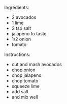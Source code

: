 Ingredients:
- 2 avocados
- 1 lime
- 2 tsp salt
- jalapeno to taste
- 1/2 onion
- tomato
 
Instructions:
- cut and mash avocados
- chop onion
- chop jalapeno
- chop tomato
- squeeze lime
- add salt
- and mix well
